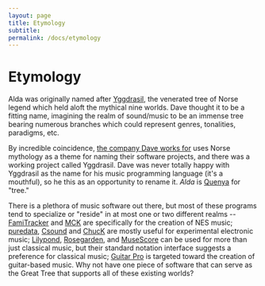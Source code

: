 ```yaml
---
layout: page
title: Etymology
subtitle: 
permalink: /docs/etymology
---
```


# Etymology

Alda was originally named after [Yggdrasil][yggdrasil], the venerated tree of Norse legend which held aloft the mythical nine worlds. Dave thought it to be a fitting name, imagining the realm of sound/music to be an immense tree bearing numerous branches which could represent genres, tonalities, paradigms, etc.

By incredible coincidence, [the company Dave works for][adzerk] uses Norse mythology as a theme for naming their software projects, and there was a working project called Yggdrasil. Dave was never totally happy with Yggdrasil as the name for his music programming language (it's a mouthful), so he this as an opportunity to rename it. *Alda* is [Quenya][quenya] for "tree."

There is a plethora of music software out there, but most of these
programs tend to specialize or "reside" in at most one or two different realms
-- [FamiTracker][famitracker] and [MCK][ppmck] are specifically for the creation of NES
music; [puredata][pd], [Csound][csound] and [ChucK][chuck] are mostly useful for
experimental electronic music; [Lilypond][lilypond], [Rosegarden][rosegarden], and
[MuseScore][musescore] can be used for more than just classical music, but
their standard notation interface suggests a preference for classical music;
[Guitar Pro][guitarpro] is targeted toward the creation of guitar-based music. Why
not have one piece of software that can serve as the Great Tree that supports
all of these existing worlds?

[ppmck]: http://ppmck.wikidot.com/what-is-ppmck
[lilypond]: http://www.lilypond.org
[chuck]: http://chuck.cs.princeton.edu
[yggdrasil]: http://en.wikipedia.org/wiki/Yggdrasil
[adzerk]: http://www.adzerk.com
[quenya]: http://en.wikipedia.org/wiki/Quenya
[famitracker]: http://famitracker.com
[pd]: http://puredata.info
[csound]: http://www.csounds.com
[rosegarden]: http://www.rosegardenmusic.com
[musescore]: http://musescore.org
[guitarpro]: http://www.guitar-pro.com
